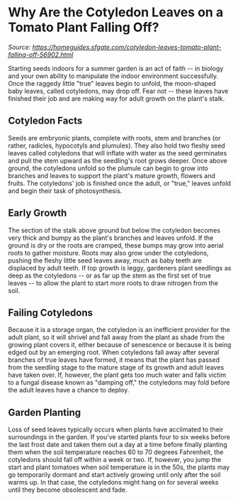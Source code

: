 # Why Are the Cotyledon Leaves on a Tomato Plant Falling Off?

_Source: https://homeguides.sfgate.com/cotyledon-leaves-tomato-plant-falling-off-56902.html_

Starting seeds indoors for a summer garden is an act of faith -- in biology and your own ability to manipulate the indoor environment successfully. Once the raggedy little "true" leaves begin to unfold, the moon-shaped baby leaves, called cotyledons, may drop off. Fear not -- these leaves have finished their job and are making way for adult growth on the plant's stalk.

## Cotyledon Facts

Seeds are embryonic plants, complete with roots, stem and branches (or rather, radicles, hypocotyls and plumules). They also hold two fleshy seed leaves called cotyledons that will inflate with water as the seed germinates and pull the stem upward as the seedling's root grows deeper. Once above ground, the cotyledons unfold so the plumule can begin to grow into branches and leaves to support the plant's mature growth, flowers and fruits. The cotyledons' job is finished once the adult, or "true," leaves unfold and begin their task of photosynthesis.

## Early Growth

The section of the stalk above ground but below the cotyledon becomes very thick and bumpy as the plant's branches and leaves unfold. If the ground is dry or the roots are cramped, these bumps may grow into aerial roots to gather moisture. Roots may also grow under the cotyledons, pushing the fleshy little seed leaves away, much as baby teeth are displaced by adult teeth. If top growth is leggy, gardeners plant seedlings as deep as the cotyledons -- or as far up the stem as the first set of true leaves -- to allow the plant to start more roots to draw nitrogen from the soil.

## Failing Cotyledons

Because it is a storage organ, the cotyledon is an inefficient provider for the adult plant, so it will shrivel and fall away from the plant as shade from the growing plant covers it, either because of senescence or because it is being edged out by an emerging root. When cotyledons fall away after several branches of true leaves have formed, it means that the plant has passed from the seedling stage to the mature stage of its growth and adult leaves have taken over. If, however, the plant gets too much water and falls victim to a fungal disease known as "damping off," the cotyledons may fold before the adult leaves have a chance to deploy.

## Garden Planting

Loss of seed leaves typically occurs when plants have acclimated to their surroundings in the garden. If you've started plants four to six weeks before the last frost date and taken them out a day at a time before finally planting them when the soil temperature reaches 60 to 70 degrees Fahrenheit, the cotyledons should fall off within a week or two. If, however, you jump the start and plant tomatoes when soil temperature is in the 50s, the plants may go temporarily dormant and start actively growing until only after the soil warms up. In that case, the cotyledons might hang on for several weeks until they become obsolescent and fade.
